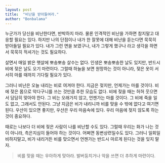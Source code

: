 ```yaml
---
layout: post
title:  "비난을 받아들여라."
author: "Bonbalama"
---
```


누군가가 당신을 비난한다면, 반박하지 마라. 물론 인격적인 비난을 가하면 참지말고 대응할 필요는 있다. 하지만 나의 단점이나 내가 한 잘못에 대해 비난을 듣는다면 묵묵히 받아들일 필요가 있다. 내가 그런 면을 보였구나, 내가 그렇게 했구나 라고 생각을 하면서 묵묵히 적셔가는 것도 필요하다. 

살면서 매일 밝은 햇살에 뽀송뽀송 살수는 없다. 인생은 뽀송뽀송한 날도 있지만, 반드시 비에 젖은 날도 오기 마련이다. 그럴때 하늘을 보면 원망하는 것이 아니라, 젖은 옷이 서서히 마를 때까지 기다릴 필요가 있다. 

그러니 비난은 오늘 내리는 비로 여겨야 한다. 지금은 젖지만, 언제가는 마를 것이다. 비에 젖은 몸으로 악다구니를 쓰는 것만큼 추한 모습도 없다. 비에 젖을 때는 허허 웃으면서 담담히 맞아야 한다. 그 비는 오래가지 않고, 언젠가는 마를 것이다. 그 비에 죽을 일도 없고, 그래서도 안된다. 그냥 지금은 비가 내리니까 비를 맞을 수 밖에 없다고 여기면 된다. 우산이 있으면 좋지만, 우산은 우리 마음속에 있다. 우리 마음에 젖지 않도록 하는 것이 중요하다.

때로는 나보다 더 비에 젖은 사람이 나를 비난할 수도 있다. 그럴때 우리는 화가 나는 것이 아니라, 측은지심이 들어야 하는 것이다. 어쩌면 동변상련일수도 있다. 그러니 일회일비하지말고, 비가 내리거든 비를 맞으면서 언젠가는 반드시 마르게 된다는 것을 잊지 말자. 

> 비를 맞을 때는 우아하게 맞아라. 발버둥치거나 악을 쓰면 더 추하게 마련이다. 

